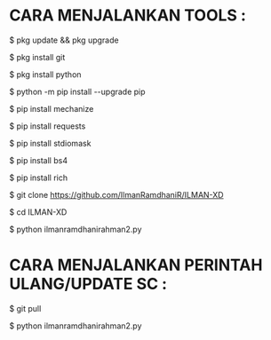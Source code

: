 # CARA MENJALANKAN TOOLS :



$ pkg update && pkg upgrade



$ pkg install git



$ pkg install python



$ python -m pip install --upgrade pip



$ pip install mechanize



$ pip install requests



$ pip install stdiomask



$ pip install bs4



$ pip install rich



$ git clone https://github.com/IlmanRamdhaniR/ILMAN-XD



$ cd ILMAN-XD



$ python ilmanramdhanirahman2.py



# CARA MENJALANKAN PERINTAH ULANG/UPDATE SC :



$ git pull



$ python ilmanramdhanirahman2.py



